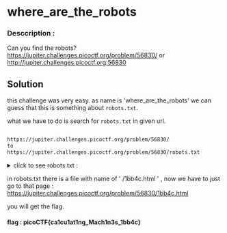 # where_are_the_robots


### Desccription :
Can you find the robots? https://jupiter.challenges.picoctf.org/problem/56830/  or http://jupiter.challenges.picoctf.org:56830


## Solution

this challenge was very easy. as name is 'where_are_the_robots' we can guess that this is something about `robots.txt`.

what we have to do is search for `robots.txt` in given url.

```html

https://jupiter.challenges.picoctf.org/problem/56830/
to
https://jupiter.challenges.picoctf.org/problem/56830/robots.txt

```

<details>
<summary markdown="span">click to see robots.txt : </summary>

```

User-agent: *
Disallow: /1bb4c.html

```
                                
</details>

in robots.txt there is a file with name of ' /1bb4c.html ' , now we have to just go to that page :
      https://jupiter.challenges.picoctf.org/problem/56830/1bb4c.html


you will get the flag.

#### flag :   picoCTF{ca1cu1at1ng_Mach1n3s_1bb4c}
